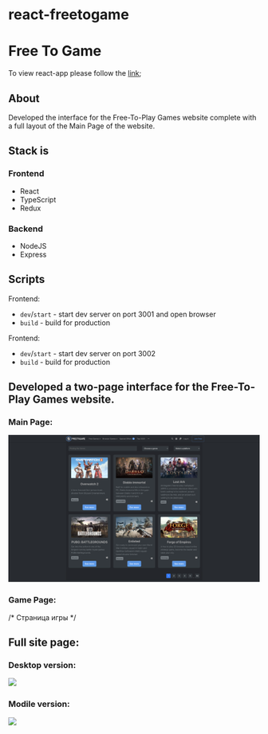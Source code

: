 # react-freetogame

# Free To Game

<p>To view react-app please follow the <a href="https://eugenepokalyuk.github.io/react-freetogame/">link</a>;</p>

## About
Developed the interface for the Free-To-Play Games website complete with a full layout of the Main Page of the website.

## Stack is
### Frontend
<ul>
  <li>React</li>
  <li>TypeScript</li>
  <li>Redux</li>
</ul>

### Backend
<ul>
  <li>NodeJS</li>
  <li>Express</li>
</ul>

## Scripts
Frontend:
- `dev`/`start` - start dev server on port 3001 and open browser
- `build` - build for production

Frontend:
- `dev`/`start` - start dev server on port 3002
- `build` - build for production

## Developed a two-page interface for the Free-To-Play Games website.
### Main Page: 
<div>
  <img src="https://github.com/eugenepokalyuk/react-freetogame/blob/main/frontend/src/images/screenshots/2023-08-28_10-49-11.png?raw=true" />
</div>

### Game Page:
<div>
  /* Страница игры */
</div>

## Full site page:
### Desktop version:
<div>
  <img src="https://github.com/eugenepokalyuk/react-freetogame/blob/main/frontend/src/images/screenshots/desktopView.png?raw=true" />
</div>

### Modile version:
<div>
  <img src="https://github.com/eugenepokalyuk/react-freetogame/blob/main/frontend/src/images/screenshots/mobileView.png?raw=true" />
</div>
